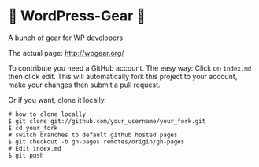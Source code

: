 :wrench: WordPress-Gear :wrench:
==============

A bunch of gear for WP developers

The actual page:  http://wpgear.org/

To contribute you need a GitHub account.
The easy way: Click on `index.md` then click edit. This will automatically fork this project to your account, make your changes then submit a pull request.

Or if you want, clone it locally. 

    # how to clone locally
    $ git clone git://github.com/your_username/your_fork.git
    $ cd your_fork
    # switch branches to default github hosted pages
    $ git checkout -b gh-pages remotes/origin/gh-pages
    # Edit index.md 
    $ git push
